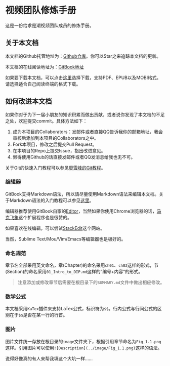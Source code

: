 # 视频团队修炼手册
这是一份给求是潮视频团队成员的修炼手册。

## 关于本文档
本文档的Github托管地址为：[Github仓库](https://github.com/corenel/QSC-Video-Tutorial)。你可以Star之来追踪本文档的更新。

本文档的在线阅读地址为：[GitBook地址](http://corenel.gitbooks.io/qsc-video-tutorial/content/)

如果要下载本文档，可以点击[这里](https://www.gitbook.com/book/corenel/qsc-video-tutorial/details)选择下载，支持PDF、EPUB以及MOBI格式。请选择适合自己阅读终端的格式下载。

## 如何改进本文档
如果你对于为下一届小朋友的知识积累而做出贡献，或者说你发现了本文档的不足之处，欢迎提交commit。具体方法如下：

1. 成为本项目的Collaborators：发邮件或者直接QQ告诉我你的邮箱地址，我会审核后添加到本项目的Collaborators之中。
2. Fork本项目，修改之后提交Pull Request。
3. 在本项目的Repo上提交Issue，指出改进意见。
4. 懒得使用Github的话直接发邮件或者QQ发消息给我也无不可。

关于Git的快速入门教程可以参见[廖雪峰的Git教程](http://www.liaoxuefeng.com/wiki/0013739516305929606dd18361248578c67b8067c8c017b000)。
### 编辑器
GitBook支持Markdown语法，所以请尽量使用Markdown语法来编辑本文档。关于Markdown语法的入门教程可以参见[这里](http://www.ituring.com.cn/article/504)。

编辑器推荐使用GitBook自家的[Editor](https://www.gitbook.com/editor)，当然如果你使用Chrome浏览器的话，[马克飞象](https://maxiang.info/)这个扩展程序也是很赞的。

如果喜欢在线编辑，可以尝试[StackEdit](https://stackedit.io/editor#)这个网站。

当然，Sublime Text/Mou/Vim/Emacs等编辑器也是极好的。

### 命名规范
章节名全部采用英文命名，章(Chapter)的命名采用`ch01`、`ch02`这样的形式，节(Section)的命名采用`01_Intro_to_DIP.md`这样的”编号+内容“的形式。

> 注意添加或修改章节后需要在根目录下的`SUMMARY.md`文件中做出相应修改。

### 数学公式
本文档采用`KaTex`插件来支持LaTex公式，标识符为`$$`。行内公式与行间公式的区别在于`$$`是否在某一行的行首。

### 图片
图片文件统一存放在根目录的`image`文件夹下，根据引用章节命名为`Fig_1.1.png`这样。引用图片可以使用`![Description](../image/Fig_1.1.png)`这样的语法。

说得好像真的有人来帮我填这个大坑一样……